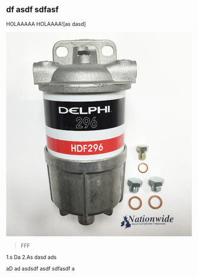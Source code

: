 ## df asdf sdfasf

HOLAAAAA HOLAAAA![as dasd]


![](images/filter.JPG)


> FFF

1.s Da
2.As dasd ads


 aD ad asdsdf asdf sdfasdf  a
 
 
